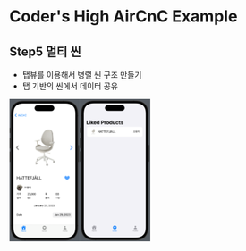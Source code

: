 # Coder's High AirCnC Example

## Step5 멀티 씬

- 탭뷰를 이용해서 병렬 씬 구조 만들기
- 탭 기반의 씬에서 데이터 공유

<img src = "https://github.com/DongHyunTedKim/AirCnC_SwiftUI/blob/Step5/Screenshot.png" width = "50%" height = "50%">  
